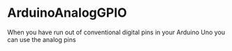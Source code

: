 # ArduinoAnalogGPIO
When you have run out of conventional digital pins in your Arduino Uno you can use the analog pins
